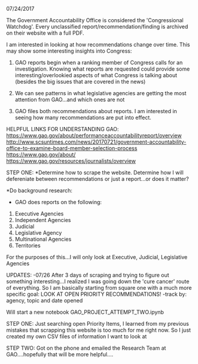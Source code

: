07/24/2017

The Government Accountability Office is considered the 'Congressional Watchdog'. Every unclassified report/recommendation/finding is archived on their website with a full PDF.

I am interested in looking at how recommendations change over time. This may show some interesting insights into Congress:

1) GAO reports begin when a ranking member of Congress calls for an investigation. Knowing what reports are requested could provide some interesting/overlookied aspects of what Congress is talking about (besides the big issues that are covered in the news)

2) We can see patterns in what legislative agencies are getting the most attention from GAO...and which ones are not 

3) GAO files both recommendations about reports. I am interested in seeing how many recommendations are put into effect.

HELPFUL LINKS FOR UNDERSTANDING GAO: 
https://www.gao.gov/about/performanceaccountabilityreport/overview 
http://www.scsuntimes.com/news/20170721/government-accountability-office-to-examine-board-member-selection-process
https://www.gao.gov/about/
https://www.gao.gov/resources/journalists/overview 

STEP ONE:
*Determine how to scrape the website. Determine how I will defereniate between recommendations or just a report...or does it matter? 

*Do background research:
 - GAO does reports on the following:
 1) Executive Agencies
 2) Independent Agencies
 3) Judicial
 4) Legislative Agency
 5) Multinational Agencies
 5) Territories 

 For the purposes of this...I will only look at Executive, Judicial, Legislative Agencies 

 UPDATES:
-07/26
After 3 days of scraping and trying to figure out something interesting...I realized I was going down the 'cure cancer' route of everything. So I am basically starting from square one with a much more specific goal: LOOK AT OPEN PRIORITY RECOMMENDATIONS! 
-track by: agency, topic and date opened 

Will start a new notebook GAO_PROJECT_ATTEMPT_TWO.ipynb

STEP ONE: 
Just searching open Priority Items, I learned from my previous mistakes that scrapping this website is too much for me right now. So I just created my own CSV files of information I want to look at 

STEP TWO:
Got on the phone and emailed the Research Team at GAO....hopefully that will be more helpful.... 